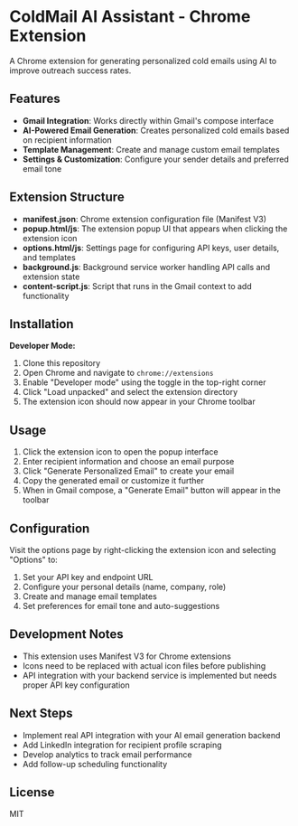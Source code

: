 # ColdMail AI Assistant - Chrome Extension

A Chrome extension for generating personalized cold emails using AI to improve outreach success rates.

## Features

- **Gmail Integration**: Works directly within Gmail's compose interface
- **AI-Powered Email Generation**: Creates personalized cold emails based on recipient information
- **Template Management**: Create and manage custom email templates
- **Settings & Customization**: Configure your sender details and preferred email tone

## Extension Structure

- **manifest.json**: Chrome extension configuration file (Manifest V3)
- **popup.html/js**: The extension popup UI that appears when clicking the extension icon
- **options.html/js**: Settings page for configuring API keys, user details, and templates
- **background.js**: Background service worker handling API calls and extension state
- **content-script.js**: Script that runs in the Gmail context to add functionality

## Installation

**Developer Mode:**

1. Clone this repository
2. Open Chrome and navigate to `chrome://extensions`
3. Enable "Developer mode" using the toggle in the top-right corner
4. Click "Load unpacked" and select the extension directory
5. The extension icon should now appear in your Chrome toolbar

## Usage

1. Click the extension icon to open the popup interface
2. Enter recipient information and choose an email purpose
3. Click "Generate Personalized Email" to create your email
4. Copy the generated email or customize it further
5. When in Gmail compose, a "Generate Email" button will appear in the toolbar

## Configuration

Visit the options page by right-clicking the extension icon and selecting "Options" to:

1. Set your API key and endpoint URL
2. Configure your personal details (name, company, role)
3. Create and manage email templates
4. Set preferences for email tone and auto-suggestions

## Development Notes

- This extension uses Manifest V3 for Chrome extensions
- Icons need to be replaced with actual icon files before publishing
- API integration with your backend service is implemented but needs proper API key configuration

## Next Steps

- Implement real API integration with your AI email generation backend
- Add LinkedIn integration for recipient profile scraping
- Develop analytics to track email performance
- Add follow-up scheduling functionality

## License

MIT
